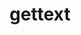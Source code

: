 ---
title: "gettext"
layout: cache
categories: [package, develop]
meta: {"compilers": ["apple-clang@16.0.0", "cce@18.0.0", "gcc@10.2.1", "gcc@10.3.0", "gcc@10.5.0", "gcc@11.1.0", "gcc@11.4.0", "gcc@12.3.0", "gcc@12.4.0", "gcc@13.2.0", "gcc@13.3.0", "gcc@7.3.1", "gcc@7.5.0", "gcc@9.4.0", "intel-oneapi-compilers@2025.1.0"], "num_specs": 104, "num_specs_by_stack": {"aws-isc": 1, "aws-isc-aarch64": 1, "aws-pcluster-icelake": 6, "aws-pcluster-neoverse_v1": 3, "aws-pcluster-x86_64_v4": 12, "bootstrap-aarch64-darwin": 3, "bootstrap-x86_64-linux-gnu": 3, "build_systems": 3, "data-vis-sdk": 3, "developer-tools": 3, "developer-tools-aarch64-linux-gnu": 3, "developer-tools-darwin": 3, "developer-tools-manylinux2014": 1, "developer-tools-x86_64_v3-linux-gnu": 3, "e4s": 6, "e4s-cray-rhel": 4, "e4s-cray-sles": 1, "e4s-neoverse-v2": 6, "e4s-neoverse_v1": 2, "e4s-oneapi": 4, "e4s-power": 2, "e4s-rocm-external": 3, "gpu-tests": 7, "hep": 3, "ml-darwin-aarch64-mps": 3, "ml-linux-aarch64-cpu": 3, "ml-linux-aarch64-cuda": 3, "ml-linux-x86_64-cpu": 3, "ml-linux-x86_64-cuda": 3, "ml-linux-x86_64-rocm": 3, "radiuss": 6, "radiuss-aws": 6, "radiuss-aws-aarch64": 12, "root": 104, "tutorial": 6}, "oss": ["amzn2", "centos7", "rhel8", "sequoia", "sle_hpc15", "ubuntu18.04", "ubuntu20.04", "ubuntu22.04", "ubuntu24.04"], "platforms": ["darwin", "linux"], "stacks": ["aws-isc", "aws-isc-aarch64", "aws-pcluster-icelake", "aws-pcluster-neoverse_v1", "aws-pcluster-x86_64_v4", "bootstrap-aarch64-darwin", "bootstrap-x86_64-linux-gnu", "build_systems", "data-vis-sdk", "developer-tools", "developer-tools-aarch64-linux-gnu", "developer-tools-darwin", "developer-tools-manylinux2014", "developer-tools-x86_64_v3-linux-gnu", "e4s", "e4s-cray-rhel", "e4s-cray-sles", "e4s-neoverse-v2", "e4s-neoverse_v1", "e4s-oneapi", "e4s-power", "e4s-rocm-external", "gpu-tests", "hep", "ml-darwin-aarch64-mps", "ml-linux-aarch64-cpu", "ml-linux-aarch64-cuda", "ml-linux-x86_64-cpu", "ml-linux-x86_64-cuda", "ml-linux-x86_64-rocm", "radiuss", "radiuss-aws", "radiuss-aws-aarch64", "root", "tutorial"], "targets": ["aarch64", "neoverse_v1", "neoverse_v2", "ppc64le", "skylake_avx512", "x86_64_v3", "x86_64_v4"], "versions": ["0.20.2", "0.21.1", "0.22.3", "0.22.4", "0.22.5", "0.23.1"]}
spec_details: [{"compiler": "gcc@7.3.1", "hash": "2roio5tsih2fgnox6o36cavjspqyrl6r", "os": "amzn2", "platform": "linux", "size": "-", "stacks": ["radiuss-aws-aarch64", "root"], "target": "aarch64", "variants": ["build_system=autotools", "+bzip2", "+curses", "+git", "~libunistring", "+libxml2", "+pic", "+shared", "+tar", "+xz"], "versions": ["0.23.1"]}, {"compiler": "gcc@7.3.1", "hash": "2zefpegasaifrhectims45rrecpk5nv7", "os": "amzn2", "platform": "linux", "size": "-", "stacks": ["aws-isc-aarch64", "root"], "target": "aarch64", "variants": ["build_system=autotools", "+bzip2", "+curses", "+git", "~libunistring", "+libxml2", "+pic", "+shared", "+tar", "+xz"], "versions": ["0.23.1"]}, {"compiler": "gcc@7.3.1", "hash": "2zpmnc42ozfrwvfvr2o35wo4v6zqrnwv", "os": "amzn2", "platform": "linux", "size": "-", "stacks": ["radiuss-aws-aarch64", "root"], "target": "aarch64", "variants": ["build_system=autotools", "+bzip2", "+curses", "+git", "~libunistring", "+libxml2", "+pic", "+shared", "+tar", "+xz"], "versions": ["0.23.1"]}, {"compiler": "gcc@12.3.0", "hash": "3kmy6abwn5tbvgsjchwnqqqrfecwvtuk", "os": "ubuntu22.04", "platform": "linux", "size": "-", "stacks": ["root", "tutorial"], "target": "x86_64_v3", "variants": ["build_system=autotools", "+bzip2", "+curses", "+git", "~libunistring", "+libxml2", "+pic", "+shared", "+tar", "+xz"], "versions": ["0.23.1"]}, {"compiler": "gcc@7.3.1", "hash": "3kvhvafgqlopnic4nygyfwuz3hwqbtwz", "os": "amzn2", "platform": "linux", "size": "-", "stacks": ["aws-pcluster-icelake", "root"], "target": "x86_64_v3", "variants": ["build_system=autotools", "+bzip2", "+curses", "+git", "~libunistring", "+libxml2", "+tar", "+xz"], "versions": ["0.21.1"]}, {"compiler": "cce@18.0.0", "hash": "4qhsasxeyvcla4z2b5o6ezzqol3t3ap4", "os": "rhel8", "platform": "linux", "size": "-", "stacks": ["e4s-cray-rhel", "root"], "target": "x86_64_v3", "variants": ["build_system=autotools", "+bzip2", "+curses", "+git", "~libunistring", "+libxml2", "+pic", "+shared", "+tar", "+xz"], "versions": ["0.23.1"]}, {"compiler": "gcc@7.3.1", "hash": "4sjoya4k76mowxbwf7llc5uz2qsdiw7l", "os": "amzn2", "platform": "linux", "size": "-", "stacks": ["aws-pcluster-icelake", "root"], "target": "skylake_avx512", "variants": ["build_system=autotools", "+bzip2", "+curses", "+git", "~libunistring", "+libxml2", "+tar", "+xz"], "versions": ["0.21.1"]}, {"compiler": "gcc@7.3.1", "hash": "4tiybhfatfjkusootwgmzg75twe767ti", "os": "amzn2", "platform": "linux", "size": "-", "stacks": ["radiuss-aws", "root"], "target": "x86_64_v3", "variants": ["build_system=autotools", "+bzip2", "+curses", "+git", "~libunistring", "+libxml2", "+pic", "+shared", "+tar", "+xz"], "versions": ["0.23.1"]}, {"compiler": "gcc@11.4.0", "hash": "5c6qeq57ft3ea63gkhzak2im3ck76fgc", "os": "ubuntu22.04", "platform": "linux", "size": "-", "stacks": ["e4s", "root"], "target": "x86_64_v3", "variants": ["build_system=autotools", "+bzip2", "+curses", "+git", "~libunistring", "+libxml2", "+pic", "+shared", "+tar", "+xz"], "versions": ["0.23.1"]}, {"compiler": "gcc@12.3.0", "hash": "5lnkfqf2u7iegeomoiyb3xmd734d7hrh", "os": "ubuntu22.04", "platform": "linux", "size": "-", "stacks": ["root", "tutorial"], "target": "x86_64_v3", "variants": ["build_system=autotools", "+bzip2", "+curses", "+git", "~libunistring", "+libxml2", "+pic", "+shared", "+tar", "+xz"], "versions": ["0.23.1"]}, {"compiler": "gcc@13.2.0", "hash": "5r2l3uxxv7732nap5dl6rs7ry5ipqtwu", "os": "ubuntu24.04", "platform": "linux", "size": "-", "stacks": ["bootstrap-x86_64-linux-gnu", "ml-linux-x86_64-cpu", "ml-linux-x86_64-cuda", "ml-linux-x86_64-rocm", "root"], "target": "x86_64_v3", "variants": ["build_system=autotools", "+bzip2", "+curses", "+git", "~libunistring", "+libxml2", "+pic", "+shared", "+tar", "+xz"], "versions": ["0.23.1"]}, {"compiler": "gcc@7.3.1", "hash": "5sybm3dmnhvhfqdfkuyysay5izzphqqj", "os": "amzn2", "platform": "linux", "size": "-", "stacks": ["radiuss-aws", "root"], "target": "x86_64_v3", "variants": ["build_system=autotools", "+bzip2", "+curses", "+git", "~libunistring", "+libxml2", "+pic", "+shared", "+tar", "+xz"], "versions": ["0.23.1"]}, {"compiler": "gcc@11.4.0", "hash": "6f5eibjprgpuzojkskwo4b2emrng4a6m", "os": "ubuntu22.04", "platform": "linux", "size": "-", "stacks": ["e4s-neoverse-v2", "root"], "target": "neoverse_v2", "variants": ["build_system=autotools", "+bzip2", "+curses", "+git", "~libunistring", "+libxml2", "+pic", "+shared", "+tar", "+xz"], "versions": ["0.23.1"]}, {"compiler": "cce@18.0.0", "hash": "6o4vc54jkkj26oo52mikwuzajjrrjnyb", "os": "rhel8", "platform": "linux", "size": "-", "stacks": ["e4s-cray-rhel", "root"], "target": "x86_64_v3", "variants": ["build_system=autotools", "+bzip2", "+curses", "+git", "~libunistring", "+libxml2", "+pic", "+shared", "+tar", "+xz"], "versions": ["0.23.1"]}, {"compiler": "gcc@7.3.1", "hash": "6vugjeoi7sbgm2fdcusj2jeazk4aqbue", "os": "amzn2", "platform": "linux", "size": "-", "stacks": ["radiuss-aws", "root"], "target": "x86_64_v3", "variants": ["build_system=autotools", "+bzip2", "+curses", "+git", "~libunistring", "+libxml2", "+pic", "+shared", "+tar", "+xz"], "versions": ["0.23.1"]}, {"compiler": "gcc@7.5.0", "hash": "6wg6qye6ou3unkzoqu2mlfdb26gp4fx2", "os": "ubuntu18.04", "platform": "linux", "size": "-", "stacks": ["build_systems", "radiuss", "root"], "target": "x86_64_v3", "variants": ["build_system=autotools", "+bzip2", "+curses", "+git", "~libunistring", "+libxml2", "+pic", "+shared", "+tar", "+xz"], "versions": ["0.23.1"]}, {"compiler": "gcc@7.3.1", "hash": "77ycahdert5fwp2xgugsjyelntlhqmi5", "os": "amzn2", "platform": "linux", "size": "-", "stacks": ["radiuss-aws-aarch64", "root"], "target": "aarch64", "variants": ["build_system=autotools", "+bzip2", "+curses", "+git", "~libunistring", "+libxml2", "+pic", "+shared", "+tar", "+xz"], "versions": ["0.23.1"]}, {"compiler": "intel-oneapi-compilers@2025.1.0", "hash": "7xbtmovid36ea762g5bqkqfkwwsexmcd", "os": "ubuntu22.04", "platform": "linux", "size": "-", "stacks": ["e4s-oneapi", "root"], "target": "x86_64_v3", "variants": ["build_system=autotools", "+bzip2", "+curses", "+git", "~libunistring", "+libxml2", "+pic", "+shared", "+tar", "+xz"], "versions": ["0.23.1"]}, {"compiler": "gcc@12.4.0", "hash": "a3nzpaumcta3asjhpasf6legtgs334yh", "os": "amzn2", "platform": "linux", "size": "-", "stacks": ["aws-pcluster-neoverse_v1", "root"], "target": "neoverse_v1", "variants": ["build_system=autotools", "+bzip2", "+curses", "+git", "~libunistring", "+libxml2", "+pic", "+shared", "+tar", "+xz"], "versions": ["0.23.1"]}, {"compiler": "apple-clang@16.0.0", "hash": "a4hqcz4mwxbdftqlrrbwqbjcbbjxrrst", "os": "sequoia", "platform": "darwin", "size": "-", "stacks": ["bootstrap-aarch64-darwin", "developer-tools-darwin", "ml-darwin-aarch64-mps", "root"], "target": "aarch64", "variants": ["build_system=autotools", "+bzip2", "+curses", "+git", "~libunistring", "+libxml2", "+pic", "+shared", "+tar", "+xz"], "versions": ["0.23.1"]}, {"compiler": "gcc@12.4.0", "hash": "a66vajqitdrx74kibaeaeqmo6hx7rm6v", "os": "amzn2", "platform": "linux", "size": "-", "stacks": ["aws-pcluster-x86_64_v4", "root"], "target": "x86_64_v3", "variants": ["build_system=autotools", "+bzip2", "+curses", "+git", "~libunistring", "+libxml2", "+pic", "+shared", "+tar", "+xz"], "versions": ["0.20.2"]}, {"compiler": "gcc@11.1.0", "hash": "aak2lxgevokeo5rfgju34iulg352ds5r", "os": "ubuntu20.04", "platform": "linux", "size": "-", "stacks": ["gpu-tests", "root"], "target": "x86_64_v3", "variants": ["build_system=autotools", "+bzip2", "+curses", "+git", "~libunistring", "+libxml2", "+pic", "+shared", "+tar", "+xz"], "versions": ["0.21.1"]}, {"compiler": "gcc@7.5.0", "hash": "anytdrga4pgufcmgd5no45fyqddmk3zy", "os": "ubuntu18.04", "platform": "linux", "size": "-", "stacks": ["developer-tools", "root"], "target": "x86_64_v3", "variants": ["build_system=autotools", "+bzip2", "+curses", "+git", "~libunistring", "+libxml2", "+pic", "+shared", "+tar", "+xz"], "versions": ["0.22.5"]}, {"compiler": "gcc@7.3.1", "hash": "b6qdlg3oti6heppr6munfbaotaqjyidt", "os": "amzn2", "platform": "linux", "size": "-", "stacks": ["aws-isc", "root"], "target": "x86_64_v3", "variants": ["build_system=autotools", "+bzip2", "+curses", "+git", "~libunistring", "+libxml2", "+pic", "+shared", "+tar", "+xz"], "versions": ["0.23.1"]}, {"compiler": "gcc@7.5.0", "hash": "bgu4ceqob5wtzvzliarg4lq35cxvuk6c", "os": "ubuntu18.04", "platform": "linux", "size": "-", "stacks": ["developer-tools", "root"], "target": "x86_64_v3", "variants": ["build_system=autotools", "+bzip2", "+curses", "+git", "~libunistring", "+libxml2", "+pic", "+shared", "+tar", "+xz"], "versions": ["0.22.5"]}, {"compiler": "gcc@12.4.0", "hash": "bpl3yhxv4ggy5q23v6vg7h2wc6msh5z4", "os": "amzn2", "platform": "linux", "size": "-", "stacks": ["aws-pcluster-x86_64_v4", "root"], "target": "x86_64_v3", "variants": ["build_system=autotools", "+bzip2", "+curses", "+git", "~libunistring", "+libxml2", "+pic", "+shared", "+tar", "+xz"], "versions": ["0.20.2"]}, {"compiler": "gcc@7.3.1", "hash": "c4rtsajz7osgxyjezdahvv5g2vktxcat", "os": "amzn2", "platform": "linux", "size": "-", "stacks": ["radiuss-aws", "root"], "target": "x86_64_v3", "variants": ["build_system=autotools", "+bzip2", "+curses", "+git", "~libunistring", "+libxml2", "+pic", "+shared", "+tar", "+xz"], "versions": ["0.23.1"]}, {"compiler": "intel-oneapi-compilers@2025.1.0", "hash": "c5cc3vorepfh6td2zbyega74akrh34yj", "os": "ubuntu22.04", "platform": "linux", "size": "-", "stacks": ["e4s-oneapi", "root"], "target": "x86_64_v3", "variants": ["build_system=autotools", "+bzip2", "+curses", "+git", "~libunistring", "+libxml2", "+pic", "+shared", "+tar", "+xz"], "versions": ["0.23.1"]}, {"compiler": "gcc@11.4.0", "hash": "cfw4dpqvmvlxpw6mpxmgd57dbzmsw3mv", "os": "ubuntu22.04", "platform": "linux", "size": "-", "stacks": ["e4s-neoverse-v2", "root"], "target": "neoverse_v2", "variants": ["build_system=autotools", "+bzip2", "+curses", "+git", "~libunistring", "+libxml2", "+pic", "+shared", "+tar", "+xz"], "versions": ["0.23.1"]}, {"compiler": "intel-oneapi-compilers@2025.1.0", "hash": "cj35yyqbndibmarsvjeknynze4ldvy5q", "os": "ubuntu22.04", "platform": "linux", "size": "-", "stacks": ["e4s-oneapi", "root"], "target": "x86_64_v3", "variants": ["build_system=autotools", "+bzip2", "+curses", "+git", "~libunistring", "+libxml2", "+pic", "+shared", "+tar", "+xz"], "versions": ["0.23.1"]}, {"compiler": "gcc@11.4.0", "hash": "cjch27dgesqdfwmdow5c2ckkfcis4ndx", "os": "ubuntu22.04", "platform": "linux", "size": "-", "stacks": ["e4s-neoverse-v2", "root"], "target": "neoverse_v2", "variants": ["build_system=autotools", "+bzip2", "+curses", "+git", "~libunistring", "+libxml2", "+pic", "+shared", "+tar", "+xz"], "versions": ["0.23.1"]}, {"compiler": "gcc@10.5.0", "hash": "cyiweexdp6kaa254blzkenb3ekqpgoql", "os": "centos7", "platform": "linux", "size": "-", "stacks": ["developer-tools-x86_64_v3-linux-gnu", "root"], "target": "x86_64_v3", "variants": ["build_system=autotools", "+bzip2", "+curses", "+git", "~libunistring", "+libxml2", "+pic", "+shared", "+tar", "+xz"], "versions": ["0.23.1"]}, {"compiler": "gcc@7.3.1", "hash": "dcxek6w2m3wk4drbskooxsyqqqkefxbf", "os": "amzn2", "platform": "linux", "size": "-", "stacks": ["aws-pcluster-icelake", "root"], "target": "x86_64_v3", "variants": ["build_system=autotools", "+bzip2", "+curses", "+git", "~libunistring", "+libxml2", "+tar", "+xz"], "versions": ["0.21.1"]}, {"compiler": "gcc@11.4.0", "hash": "ddr4hxep5uiy6cmttq2gbtjn2lu4odq6", "os": "ubuntu22.04", "platform": "linux", "size": "-", "stacks": ["e4s", "root"], "target": "x86_64_v3", "variants": ["build_system=autotools", "+bzip2", "+curses", "+git", "~libunistring", "+libxml2", "+pic", "+shared", "+tar", "+xz"], "versions": ["0.23.1"]}, {"compiler": "gcc@7.3.1", "hash": "egkyausryilspnezrr43j4z75bhaj53j", "os": "amzn2", "platform": "linux", "size": "-", "stacks": ["radiuss-aws-aarch64", "root"], "target": "aarch64", "variants": ["build_system=autotools", "+bzip2", "+curses", "+git", "~libunistring", "+libxml2", "+pic", "+shared", "+tar", "+xz"], "versions": ["0.23.1"]}, {"compiler": "gcc@13.2.0", "hash": "el3ysbfqthksu4x4mwtaq7q7bfwiohcj", "os": "ubuntu24.04", "platform": "linux", "size": "-", "stacks": ["ml-linux-aarch64-cpu", "ml-linux-aarch64-cuda", "root"], "target": "aarch64", "variants": ["build_system=autotools", "+bzip2", "+curses", "+git", "~libunistring", "+libxml2", "+pic", "+shared", "+tar", "+xz"], "versions": ["0.23.1"]}, {"compiler": "gcc@7.3.1", "hash": "ezyy2idrfxevqtjq5itzb4cgm4zvtnwa", "os": "amzn2", "platform": "linux", "size": "-", "stacks": ["radiuss-aws-aarch64", "root"], "target": "aarch64", "variants": ["build_system=autotools", "+bzip2", "+curses", "+git", "~libunistring", "+libxml2", "+pic", "+shared", "+tar", "+xz"], "versions": ["0.23.1"]}, {"compiler": "gcc@11.4.0", "hash": "f3r47cpackggjajqyrlvwjswc3ndox4v", "os": "ubuntu22.04", "platform": "linux", "size": "-", "stacks": ["e4s", "e4s-rocm-external", "hep", "root", "tutorial"], "target": "x86_64_v3", "variants": ["build_system=autotools", "+bzip2", "+curses", "+git", "~libunistring", "+libxml2", "+pic", "+shared", "+tar", "+xz"], "versions": ["0.23.1"]}, {"compiler": "apple-clang@16.0.0", "hash": "fku7r4ebruwfwqkdwxoyl2vg4fmbjyhw", "os": "sequoia", "platform": "darwin", "size": "-", "stacks": ["bootstrap-aarch64-darwin", "developer-tools-darwin", "ml-darwin-aarch64-mps", "root"], "target": "aarch64", "variants": ["build_system=autotools", "+bzip2", "+curses", "+git", "~libunistring", "+libxml2", "+pic", "+shared", "+tar", "+xz"], "versions": ["0.23.1"]}, {"compiler": "gcc@12.4.0", "hash": "fqgnzty5ketz2cv6acs7asrtf3bfcpos", "os": "amzn2", "platform": "linux", "size": "-", "stacks": ["aws-pcluster-x86_64_v4", "root"], "target": "x86_64_v3", "variants": ["build_system=autotools", "+bzip2", "+curses", "+git", "~libunistring", "+libxml2", "+pic", "+shared", "+tar", "+xz"], "versions": ["0.20.2"]}, {"compiler": "gcc@12.4.0", "hash": "ft2pio5hfnprrptrntpvocp7rzkkgzxp", "os": "amzn2", "platform": "linux", "size": "-", "stacks": ["aws-pcluster-x86_64_v4", "root"], "target": "x86_64_v4", "variants": ["build_system=autotools", "+bzip2", "+curses", "+git", "~libunistring", "+libxml2", "+pic", "+shared", "+tar", "+xz"], "versions": ["0.20.2"]}, {"compiler": "apple-clang@16.0.0", "hash": "fwiq7bdhd3uu6h4h4y6j7zjr6qscczcs", "os": "sequoia", "platform": "darwin", "size": "-", "stacks": ["bootstrap-aarch64-darwin", "developer-tools-darwin", "ml-darwin-aarch64-mps", "root"], "target": "aarch64", "variants": ["build_system=autotools", "+bzip2", "+curses", "+git", "~libunistring", "+libxml2", "+pic", "+shared", "+tar", "+xz"], "versions": ["0.23.1"]}, {"compiler": "gcc@7.3.1", "hash": "g3xwj2eawrqmobyad3mhpmepg6sfda5o", "os": "amzn2", "platform": "linux", "size": "-", "stacks": ["radiuss-aws", "root"], "target": "x86_64_v3", "variants": ["build_system=autotools", "+bzip2", "+curses", "+git", "~libunistring", "+libxml2", "+pic", "+shared", "+tar", "+xz"], "versions": ["0.23.1"]}, {"compiler": "gcc@11.1.0", "hash": "gc2cajzmgpnhvbmomfjhwvbblbezhvpb", "os": "ubuntu20.04", "platform": "linux", "size": "-", "stacks": ["gpu-tests", "root"], "target": "x86_64_v3", "variants": ["build_system=autotools", "+bzip2", "+curses", "+git", "~libunistring", "+libxml2", "+tar", "+xz"], "versions": ["0.21.1"]}, {"compiler": "gcc@7.3.1", "hash": "gtx7komi2o62hw5qbq2qovfsh7yaf4ov", "os": "amzn2", "platform": "linux", "size": "-", "stacks": ["aws-pcluster-icelake", "root"], "target": "x86_64_v3", "variants": ["build_system=autotools", "+bzip2", "+curses", "+git", "~libunistring", "+libxml2", "+tar", "+xz"], "versions": ["0.21.1"]}, {"compiler": "gcc@13.2.0", "hash": "gzaby4w5ddxvcmnox2ypafjo4bwzweqj", "os": "ubuntu24.04", "platform": "linux", "size": "-", "stacks": ["ml-linux-aarch64-cpu", "ml-linux-aarch64-cuda", "root"], "target": "aarch64", "variants": ["build_system=autotools", "+bzip2", "+curses", "+git", "~libunistring", "+libxml2", "+pic", "+shared", "+tar", "+xz"], "versions": ["0.23.1"]}, {"compiler": "gcc@11.4.0", "hash": "gztkzizwtxqfauuf6hnzn4ebwa42aafu", "os": "ubuntu22.04", "platform": "linux", "size": "-", "stacks": ["e4s-neoverse-v2", "root"], "target": "neoverse_v2", "variants": ["build_system=autotools", "+bzip2", "+curses", "+git", "~libunistring", "+libxml2", "+pic", "+shared", "+tar", "+xz"], "versions": ["0.23.1"]}, {"compiler": "gcc@7.3.1", "hash": "h5eiqaohtfgp6ujiytcwg6y3svewuu57", "os": "amzn2", "platform": "linux", "size": "-", "stacks": ["radiuss-aws-aarch64", "root"], "target": "aarch64", "variants": ["build_system=autotools", "+bzip2", "+curses", "+git", "~libunistring", "+libxml2", "+pic", "+shared", "+tar", "+xz"], "versions": ["0.23.1"]}, {"compiler": "gcc@7.3.1", "hash": "i7yufrco32iksklqzaywnrqjpw24c5bt", "os": "amzn2", "platform": "linux", "size": "-", "stacks": ["radiuss-aws-aarch64", "root"], "target": "aarch64", "variants": ["build_system=autotools", "+bzip2", "+curses", "+git", "~libunistring", "+libxml2", "+pic", "+shared", "+tar", "+xz"], "versions": ["0.23.1"]}, {"compiler": "gcc@11.1.0", "hash": "idyqe3htrmrtx6fcl2u2gb6oxh4tu5hc", "os": "ubuntu20.04", "platform": "linux", "size": "-", "stacks": ["gpu-tests", "root"], "target": "x86_64_v3", "variants": ["build_system=autotools", "+bzip2", "+curses", "+git", "~libunistring", "+libxml2", "+pic", "+shared", "+tar", "+xz"], "versions": ["0.22.3"]}, {"compiler": "gcc@7.3.1", "hash": "ivxvi5fqfwgsfnuxdevm6zfmufmwyk66", "os": "amzn2", "platform": "linux", "size": "-", "stacks": ["aws-pcluster-icelake", "root"], "target": "x86_64_v3", "variants": ["build_system=autotools", "+bzip2", "+curses", "+git", "~libunistring", "+libxml2", "+tar", "+xz"], "versions": ["0.21.1"]}, {"compiler": "gcc@11.1.0", "hash": "iylu7nnppjlxhtuuiefpuhgudpdsanyk", "os": "ubuntu20.04", "platform": "linux", "size": "-", "stacks": ["data-vis-sdk", "root"], "target": "x86_64_v3", "variants": ["build_system=autotools", "+bzip2", "+curses", "+git", "~libunistring", "+libxml2", "+pic", "+shared", "+tar", "+xz"], "versions": ["0.23.1"]}, {"compiler": "gcc@12.4.0", "hash": "j3hb5c3jfd3selbxxp7z4vdyrh4itinc", "os": "amzn2", "platform": "linux", "size": "-", "stacks": ["aws-pcluster-x86_64_v4", "root"], "target": "x86_64_v3", "variants": ["build_system=autotools", "+bzip2", "+curses", "+git", "~libunistring", "+libxml2", "+pic", "+shared", "+tar", "+xz"], "versions": ["0.20.2"]}, {"compiler": "intel-oneapi-compilers@2025.1.0", "hash": "jyavp6mpjigon77zdprjprob5dkaitzx", "os": "ubuntu22.04", "platform": "linux", "size": "-", "stacks": ["e4s-oneapi", "root"], "target": "x86_64_v3", "variants": ["build_system=autotools", "+bzip2", "+curses", "+git", "~libunistring", "+libxml2", "+pic", "+shared", "+tar", "+xz"], "versions": ["0.23.1"]}, {"compiler": "gcc@7.3.1", "hash": "kazymyjepnlbwemli56aboadnivb3f7u", "os": "amzn2", "platform": "linux", "size": "-", "stacks": ["radiuss-aws-aarch64", "root"], "target": "aarch64", "variants": ["build_system=autotools", "+bzip2", "+curses", "+git", "~libunistring", "+libxml2", "+pic", "+shared", "+tar", "+xz"], "versions": ["0.23.1"]}, {"compiler": "gcc@7.5.0", "hash": "l6e7va33em42gv4vbk3sjfy2o6y3mg6l", "os": "ubuntu18.04", "platform": "linux", "size": "-", "stacks": ["build_systems", "radiuss", "root"], "target": "x86_64_v3", "variants": ["build_system=autotools", "+bzip2", "+curses", "+git", "~libunistring", "+libxml2", "+pic", "+shared", "+tar", "+xz"], "versions": ["0.23.1"]}, {"compiler": "cce@18.0.0", "hash": "lakggrkxrryp6r6x6pstjig3c4imez3a", "os": "rhel8", "platform": "linux", "size": "-", "stacks": ["e4s-cray-rhel", "root"], "target": "x86_64_v3", "variants": ["build_system=autotools", "+bzip2", "+curses", "+git", "~libunistring", "+libxml2", "+pic", "+shared", "+tar", "+xz"], "versions": ["0.23.1"]}, {"compiler": "gcc@10.5.0", "hash": "lfaah4foeajv33fvpobg56csn67d4rvk", "os": "centos7", "platform": "linux", "size": "-", "stacks": ["developer-tools-x86_64_v3-linux-gnu", "root"], "target": "x86_64_v3", "variants": ["build_system=autotools", "+bzip2", "+curses", "+git", "~libunistring", "+libxml2", "+pic", "+shared", "+tar", "+xz"], "versions": ["0.23.1"]}, {"compiler": "gcc@7.5.0", "hash": "me6sba473ysiayjtx2ojilfa2jg7kedn", "os": "ubuntu18.04", "platform": "linux", "size": "-", "stacks": ["build_systems", "radiuss", "root"], "target": "x86_64_v3", "variants": ["build_system=autotools", "+bzip2", "+curses", "+git", "~libunistring", "+libxml2", "+pic", "+shared", "+tar", "+xz"], "versions": ["0.23.1"]}, {"compiler": "gcc@13.2.0", "hash": "mlue4rmp26me3li4hvr6nilgzdh4c4a5", "os": "ubuntu24.04", "platform": "linux", "size": "-", "stacks": ["bootstrap-x86_64-linux-gnu", "ml-linux-x86_64-cpu", "ml-linux-x86_64-cuda", "ml-linux-x86_64-rocm", "root"], "target": "x86_64_v3", "variants": ["build_system=autotools", "+bzip2", "+curses", "+git", "~libunistring", "+libxml2", "+pic", "+shared", "+tar", "+xz"], "versions": ["0.23.1"]}, {"compiler": "gcc@11.4.0", "hash": "mmscyh4kummvo53rwblovc532sqllo73", "os": "ubuntu22.04", "platform": "linux", "size": "-", "stacks": ["e4s-neoverse_v1", "root"], "target": "neoverse_v1", "variants": ["build_system=autotools", "+bzip2", "+curses", "+git", "~libunistring", "+libxml2", "+pic", "+shared", "+tar", "+xz"], "versions": ["0.22.5"]}, {"compiler": "gcc@12.4.0", "hash": "mp46yr56xzbavrkikntxfwvdpnjehbye", "os": "amzn2", "platform": "linux", "size": "-", "stacks": ["aws-pcluster-neoverse_v1", "root"], "target": "neoverse_v1", "variants": ["build_system=autotools", "+bzip2", "+curses", "+git", "~libunistring", "+libxml2", "+pic", "+shared", "+tar", "+xz"], "versions": ["0.23.1"]}, {"compiler": "gcc@11.4.0", "hash": "nbxhqx66pag7f56gmeheumwdxcfnqqky", "os": "ubuntu22.04", "platform": "linux", "size": "-", "stacks": ["e4s", "root"], "target": "x86_64_v3", "variants": ["build_system=autotools", "+bzip2", "+curses", "+git", "~libunistring", "+libxml2", "+pic", "+shared", "+tar", "+xz"], "versions": ["0.23.1"]}, {"compiler": "gcc@11.4.0", "hash": "nmaa5glrmqutqurubns6aota3rpkg2ah", "os": "ubuntu22.04", "platform": "linux", "size": "-", "stacks": ["e4s-neoverse-v2", "root"], "target": "neoverse_v2", "variants": ["build_system=autotools", "+bzip2", "+curses", "+git", "~libunistring", "+libxml2", "+pic", "+shared", "+tar", "+xz"], "versions": ["0.23.1"]}, {"compiler": "gcc@7.3.1", "hash": "nxgjqki7kqcb56746tgla4jn6epbpkjz", "os": "amzn2", "platform": "linux", "size": "-", "stacks": ["radiuss-aws-aarch64", "root"], "target": "aarch64", "variants": ["build_system=autotools", "+bzip2", "+curses", "+git", "~libunistring", "+libxml2", "+pic", "+shared", "+tar", "+xz"], "versions": ["0.23.1"]}, {"compiler": "gcc@11.4.0", "hash": "nynrvuhjgosy44332eoiedqd4bjafpas", "os": "ubuntu22.04", "platform": "linux", "size": "-", "stacks": ["e4s", "e4s-rocm-external", "hep", "root", "tutorial"], "target": "x86_64_v3", "variants": ["build_system=autotools", "+bzip2", "+curses", "+git", "~libunistring", "+libxml2", "+pic", "+shared", "+tar", "+xz"], "versions": ["0.23.1"]}, {"compiler": "gcc@7.3.1", "hash": "nzvtezxz5hytbxb2neofir5pkjq5pkp7", "os": "amzn2", "platform": "linux", "size": "-", "stacks": ["radiuss-aws-aarch64", "root"], "target": "aarch64", "variants": ["build_system=autotools", "+bzip2", "+curses", "+git", "~libunistring", "+libxml2", "+pic", "+shared", "+tar", "+xz"], "versions": ["0.23.1"]}, {"compiler": "gcc@7.5.0", "hash": "oafsqf56ow2hsofy6kvbqe3hdqbdl2xq", "os": "ubuntu18.04", "platform": "linux", "size": "-", "stacks": ["radiuss", "root"], "target": "x86_64_v3", "variants": ["build_system=autotools", "+bzip2", "+curses", "+git", "~libunistring", "+libxml2", "+pic", "+shared", "+tar", "+xz"], "versions": ["0.23.1"]}, {"compiler": "gcc@11.1.0", "hash": "odjkzmnfehjxdgtspwdanggs2r3v7xrp", "os": "ubuntu20.04", "platform": "linux", "size": "-", "stacks": ["gpu-tests", "root"], "target": "x86_64_v3", "variants": ["build_system=autotools", "+bzip2", "+curses", "+git", "~libunistring", "+libxml2", "+pic", "+shared", "+tar", "+xz"], "versions": ["0.22.3"]}, {"compiler": "gcc@7.3.1", "hash": "omokpiesahsv5a5x5ca65s55hj4cvk4x", "os": "amzn2", "platform": "linux", "size": "-", "stacks": ["radiuss-aws-aarch64", "root"], "target": "aarch64", "variants": ["build_system=autotools", "+bzip2", "+curses", "+git", "~libunistring", "+libxml2", "+pic", "+shared", "+tar", "+xz"], "versions": ["0.23.1"]}, {"compiler": "gcc@7.3.1", "hash": "oorbdskqewvz2i6kwfrqxesntcxwwh77", "os": "amzn2", "platform": "linux", "size": "-", "stacks": ["aws-pcluster-icelake", "root"], "target": "x86_64_v3", "variants": ["build_system=autotools", "+bzip2", "+curses", "+git", "~libunistring", "+libxml2", "+tar", "+xz"], "versions": ["0.21.1"]}, {"compiler": "gcc@7.5.0", "hash": "pamlm274ss7khnbi2yds6wayadgsi7wk", "os": "ubuntu18.04", "platform": "linux", "size": "-", "stacks": ["developer-tools", "root"], "target": "x86_64_v3", "variants": ["build_system=autotools", "+bzip2", "+curses", "+git", "~libunistring", "+libxml2", "+pic", "+shared", "+tar", "+xz"], "versions": ["0.22.5"]}, {"compiler": "gcc@12.4.0", "hash": "pdjjfdani7fthjgyitamzy32strwhw56", "os": "amzn2", "platform": "linux", "size": "-", "stacks": ["aws-pcluster-x86_64_v4", "root"], "target": "x86_64_v3", "variants": ["build_system=autotools", "+bzip2", "+curses", "+git", "~libunistring", "+libxml2", "+pic", "+shared", "+tar", "+xz"], "versions": ["0.20.2"]}, {"compiler": "gcc@11.4.0", "hash": "pp6lgff7d3o2ha3llki2csymr7yd4enb", "os": "ubuntu22.04", "platform": "linux", "size": "-", "stacks": ["e4s", "e4s-rocm-external", "hep", "root", "tutorial"], "target": "x86_64_v3", "variants": ["build_system=autotools", "+bzip2", "+curses", "+git", "~libunistring", "+libxml2", "+pic", "+shared", "+tar", "+xz"], "versions": ["0.23.1"]}, {"compiler": "gcc@11.1.0", "hash": "qcqqybp3cmeusvxrfcdc7xoc723ca7m7", "os": "ubuntu20.04", "platform": "linux", "size": "-", "stacks": ["data-vis-sdk", "root"], "target": "x86_64_v3", "variants": ["build_system=autotools", "+bzip2", "+curses", "+git", "~libunistring", "+libxml2", "+pic", "+shared", "+tar", "+xz"], "versions": ["0.23.1"]}, {"compiler": "gcc@12.3.0", "hash": "qqnuqivi4x6ajmrl6vv2x3o2kthookhd", "os": "ubuntu22.04", "platform": "linux", "size": "-", "stacks": ["root", "tutorial"], "target": "x86_64_v3", "variants": ["build_system=autotools", "+bzip2", "+curses", "+git", "~libunistring", "+libxml2", "+pic", "+shared", "+tar", "+xz"], "versions": ["0.23.1"]}, {"compiler": "cce@18.0.0", "hash": "rgs7inunv4utictoussz5vbco2nckzie", "os": "rhel8", "platform": "linux", "size": "-", "stacks": ["e4s-cray-rhel", "root"], "target": "x86_64_v3", "variants": ["build_system=autotools", "+bzip2", "+curses", "+git", "~libunistring", "+libxml2", "+pic", "+shared", "+tar", "+xz"], "versions": ["0.23.1"]}, {"compiler": "gcc@12.4.0", "hash": "rsnwuupvqmfmfqin5uxqilyvxg4hg2tx", "os": "amzn2", "platform": "linux", "size": "-", "stacks": ["aws-pcluster-x86_64_v4", "root"], "target": "x86_64_v3", "variants": ["build_system=autotools", "+bzip2", "+curses", "+git", "~libunistring", "+libxml2", "+pic", "+shared", "+tar", "+xz"], "versions": ["0.20.2"]}, {"compiler": "gcc@11.1.0", "hash": "s472ft7ygqmx7c6y63kcvh5wdzu24fdf", "os": "ubuntu20.04", "platform": "linux", "size": "-", "stacks": ["gpu-tests", "root"], "target": "x86_64_v3", "variants": ["build_system=autotools", "+bzip2", "+curses", "+git", "~libunistring", "+libxml2", "+pic", "+shared", "+tar", "+xz"], "versions": ["0.22.3"]}, {"compiler": "gcc@12.4.0", "hash": "scnbmq2tpk7fw6wvh3qykt3tdssfynsm", "os": "amzn2", "platform": "linux", "size": "-", "stacks": ["aws-pcluster-neoverse_v1", "root"], "target": "neoverse_v1", "variants": ["build_system=autotools", "+bzip2", "+curses", "+git", "~libunistring", "+libxml2", "+pic", "+shared", "+tar", "+xz"], "versions": ["0.23.1"]}, {"compiler": "gcc@12.4.0", "hash": "siu54gaqiqql7f4g3l2opymmg2usgh4t", "os": "amzn2", "platform": "linux", "size": "-", "stacks": ["aws-pcluster-x86_64_v4", "root"], "target": "x86_64_v3", "variants": ["build_system=autotools", "+bzip2", "+curses", "+git", "~libunistring", "+libxml2", "+pic", "+shared", "+tar", "+xz"], "versions": ["0.20.2"]}, {"compiler": "gcc@9.4.0", "hash": "sxxe6flkuygusocigrj2qkvqizgnwhru", "os": "ubuntu20.04", "platform": "linux", "size": "-", "stacks": ["e4s-power", "root"], "target": "ppc64le", "variants": ["build_system=autotools", "+bzip2", "+curses", "+git", "~libunistring", "+libxml2", "+pic", "+shared", "+tar", "+xz"], "versions": ["0.23.1"]}, {"compiler": "gcc@12.4.0", "hash": "sznnlbsqoyq66x6m4yqkeghtr2fi27wa", "os": "amzn2", "platform": "linux", "size": "-", "stacks": ["aws-pcluster-x86_64_v4", "root"], "target": "x86_64_v4", "variants": ["build_system=autotools", "+bzip2", "+curses", "+git", "~libunistring", "+libxml2", "+pic", "+shared", "+tar", "+xz"], "versions": ["0.20.2"]}, {"compiler": "gcc@11.4.0", "hash": "t4ugysgl2vxqgiak43gvkczumirwsrb6", "os": "ubuntu22.04", "platform": "linux", "size": "-", "stacks": ["e4s-neoverse_v1", "root"], "target": "neoverse_v1", "variants": ["build_system=autotools", "+bzip2", "+curses", "+git", "~libunistring", "+libxml2", "+pic", "+shared", "+tar", "+xz"], "versions": ["0.22.5"]}, {"compiler": "gcc@10.3.0", "hash": "tafuscty5umwwmkxr6ypo2m3gtuffvrg", "os": "sle_hpc15", "platform": "linux", "size": "-", "stacks": ["e4s-cray-sles", "root"], "target": "x86_64_v4", "variants": ["build_system=autotools", "+bzip2", "+curses", "+git", "~libunistring", "+libxml2", "+pic", "+shared", "+tar", "+xz"], "versions": ["0.22.5"]}, {"compiler": "gcc@11.4.0", "hash": "tcyhopesm4gnthyshbowi6ng6av64bgw", "os": "ubuntu22.04", "platform": "linux", "size": "-", "stacks": ["e4s-neoverse-v2", "root"], "target": "neoverse_v2", "variants": ["build_system=autotools", "+bzip2", "+curses", "+git", "~libunistring", "+libxml2", "+pic", "+shared", "+tar", "+xz"], "versions": ["0.23.1"]}, {"compiler": "gcc@13.3.0", "hash": "tm3ipzvexnptg2srnb7zy4dkst4h242n", "os": "rhel8", "platform": "linux", "size": "-", "stacks": ["developer-tools-aarch64-linux-gnu", "root"], "target": "aarch64", "variants": ["build_system=autotools", "+bzip2", "+curses", "+git", "~libunistring", "+libxml2", "+pic", "+shared", "+tar", "+xz"], "versions": ["0.23.1"]}, {"compiler": "gcc@7.3.1", "hash": "ujtmaqamigj5pfqatg7tv7oxlkonrtco", "os": "amzn2", "platform": "linux", "size": "-", "stacks": ["radiuss-aws", "root"], "target": "x86_64_v3", "variants": ["build_system=autotools", "+bzip2", "+curses", "+git", "~libunistring", "+libxml2", "+pic", "+shared", "+tar", "+xz"], "versions": ["0.23.1"]}, {"compiler": "gcc@9.4.0", "hash": "urgweoyfxpbtcveyuopit34aake3omz4", "os": "ubuntu20.04", "platform": "linux", "size": "-", "stacks": ["e4s-power", "root"], "target": "ppc64le", "variants": ["build_system=autotools", "+bzip2", "+curses", "+git", "~libunistring", "+libxml2", "+pic", "+shared", "+tar", "+xz"], "versions": ["0.23.1"]}, {"compiler": "gcc@11.1.0", "hash": "urxkmxpglngmm726evih2hmix22apgv4", "os": "ubuntu20.04", "platform": "linux", "size": "-", "stacks": ["data-vis-sdk", "root"], "target": "x86_64_v3", "variants": ["build_system=autotools", "+bzip2", "+curses", "+git", "~libunistring", "+libxml2", "+pic", "+shared", "+tar", "+xz"], "versions": ["0.23.1"]}, {"compiler": "gcc@11.1.0", "hash": "urzhcez5fhltszgd4twsprqub7ep3sjq", "os": "ubuntu20.04", "platform": "linux", "size": "-", "stacks": ["gpu-tests", "root"], "target": "x86_64_v3", "variants": ["build_system=autotools", "+bzip2", "+curses", "+git", "~libunistring", "+libxml2", "+pic", "+shared", "+tar", "+xz"], "versions": ["0.22.4"]}, {"compiler": "gcc@13.3.0", "hash": "usiuqxetu5casyvmcwgh25z3jw5ern4b", "os": "rhel8", "platform": "linux", "size": "-", "stacks": ["developer-tools-aarch64-linux-gnu", "root"], "target": "aarch64", "variants": ["build_system=autotools", "+bzip2", "+curses", "+git", "~libunistring", "+libxml2", "+pic", "+shared", "+tar", "+xz"], "versions": ["0.23.1"]}, {"compiler": "gcc@12.4.0", "hash": "v6h4ktvdyukl4435f5pt2hm7ii7rbgri", "os": "amzn2", "platform": "linux", "size": "-", "stacks": ["aws-pcluster-x86_64_v4", "root"], "target": "x86_64_v4", "variants": ["build_system=autotools", "+bzip2", "+curses", "+git", "~libunistring", "+libxml2", "+pic", "+shared", "+tar", "+xz"], "versions": ["0.20.2"]}, {"compiler": "gcc@7.5.0", "hash": "vtfi7agjjbeypn7kumiqh2pvbsc7tbri", "os": "ubuntu18.04", "platform": "linux", "size": "-", "stacks": ["radiuss", "root"], "target": "x86_64_v3", "variants": ["build_system=autotools", "+bzip2", "+curses", "+git", "~libunistring", "+libxml2", "+pic", "+shared", "+tar", "+xz"], "versions": ["0.23.1"]}, {"compiler": "gcc@10.2.1", "hash": "vu6idigedz7in2vv7wjsy5ekkoddqt3h", "os": "centos7", "platform": "linux", "size": "-", "stacks": ["developer-tools-manylinux2014", "root"], "target": "x86_64_v3", "variants": ["build_system=autotools", "+bzip2", "+curses", "+git", "~libunistring", "+libxml2", "+pic", "+shared", "+tar", "+xz"], "versions": ["0.22.5"]}, {"compiler": "gcc@10.5.0", "hash": "vz2wxlxeorxdq7sypm6oaurgost3bj7a", "os": "centos7", "platform": "linux", "size": "-", "stacks": ["developer-tools-x86_64_v3-linux-gnu", "root"], "target": "x86_64_v3", "variants": ["build_system=autotools", "+bzip2", "+curses", "+git", "~libunistring", "+libxml2", "+pic", "+shared", "+tar", "+xz"], "versions": ["0.23.1"]}, {"compiler": "gcc@7.3.1", "hash": "wpavhfmrmxxamfn7upyzycbh73nl3qex", "os": "amzn2", "platform": "linux", "size": "-", "stacks": ["radiuss-aws-aarch64", "root"], "target": "aarch64", "variants": ["build_system=autotools", "+bzip2", "+curses", "+git", "~libunistring", "+libxml2", "+pic", "+shared", "+tar", "+xz"], "versions": ["0.23.1"]}, {"compiler": "gcc@12.4.0", "hash": "wsbdtcm3ujzu3i3cl4hmtgl2q72ctifk", "os": "amzn2", "platform": "linux", "size": "-", "stacks": ["aws-pcluster-x86_64_v4", "root"], "target": "x86_64_v3", "variants": ["build_system=autotools", "+bzip2", "+curses", "+git", "~libunistring", "+libxml2", "+pic", "+shared", "+tar", "+xz"], "versions": ["0.20.2"]}, {"compiler": "gcc@7.5.0", "hash": "x32vjq57rok3cobgpiodhuq5cmy2wdeh", "os": "ubuntu18.04", "platform": "linux", "size": "-", "stacks": ["radiuss", "root"], "target": "x86_64_v3", "variants": ["build_system=autotools", "+bzip2", "+curses", "+git", "~libunistring", "+libxml2", "+pic", "+shared", "+tar", "+xz"], "versions": ["0.23.1"]}, {"compiler": "gcc@11.1.0", "hash": "xclamnpfnerq4okrefzcy5tnfc3fnqpr", "os": "ubuntu20.04", "platform": "linux", "size": "-", "stacks": ["gpu-tests", "root"], "target": "x86_64_v3", "variants": ["build_system=autotools", "+bzip2", "+curses", "+git", "~libunistring", "+libxml2", "+pic", "+shared", "+tar", "+xz"], "versions": ["0.22.3"]}, {"compiler": "gcc@13.3.0", "hash": "xdcypfdd7lw47iruybdgyrzdq6wo7qbs", "os": "rhel8", "platform": "linux", "size": "-", "stacks": ["developer-tools-aarch64-linux-gnu", "root"], "target": "aarch64", "variants": ["build_system=autotools", "+bzip2", "+curses", "+git", "~libunistring", "+libxml2", "+pic", "+shared", "+tar", "+xz"], "versions": ["0.23.1"]}, {"compiler": "gcc@13.2.0", "hash": "xrkfd6cv3jfz474eleookqcmswvlxeag", "os": "ubuntu24.04", "platform": "linux", "size": "-", "stacks": ["ml-linux-aarch64-cpu", "ml-linux-aarch64-cuda", "root"], "target": "aarch64", "variants": ["build_system=autotools", "+bzip2", "+curses", "+git", "~libunistring", "+libxml2", "+pic", "+shared", "+tar", "+xz"], "versions": ["0.23.1"]}, {"compiler": "gcc@13.2.0", "hash": "yoh2yvbu47qpmwuiw2m66w5bdrsfpz7f", "os": "ubuntu24.04", "platform": "linux", "size": "-", "stacks": ["bootstrap-x86_64-linux-gnu", "ml-linux-x86_64-cpu", "ml-linux-x86_64-cuda", "ml-linux-x86_64-rocm", "root"], "target": "x86_64_v3", "variants": ["build_system=autotools", "+bzip2", "+curses", "+git", "~libunistring", "+libxml2", "+pic", "+shared", "+tar", "+xz"], "versions": ["0.23.1"]}, {"compiler": "gcc@12.4.0", "hash": "zk3t263cxna7db5z4dkzjqzamtmjldkv", "os": "amzn2", "platform": "linux", "size": "-", "stacks": ["aws-pcluster-x86_64_v4", "root"], "target": "x86_64_v3", "variants": ["build_system=autotools", "+bzip2", "+curses", "+git", "~libunistring", "+libxml2", "+pic", "+shared", "+tar", "+xz"], "versions": ["0.20.2"]}]
---